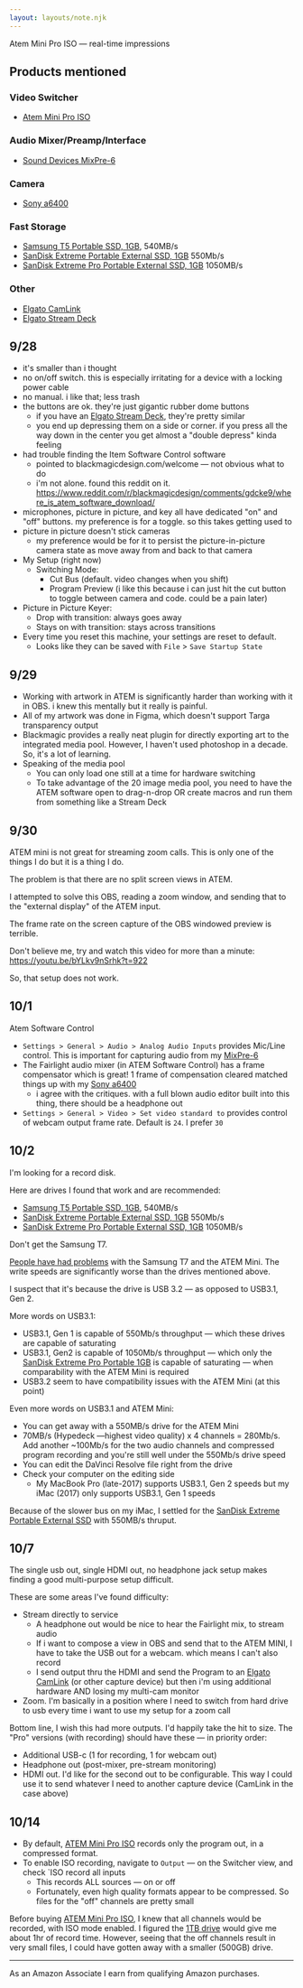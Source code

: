 ```yaml
---
layout: layouts/note.njk
---
```


Atem Mini Pro ISO — real-time impressions

## Products mentioned

### Video Switcher

- [Atem Mini Pro ISO][atem-mpi]

[atem-mpi]: https://amzn.to/2HsQHb9

### Audio Mixer/Preamp/Interface

- [Sound Devices MixPre-6][sound-devices-mp6]

[sound-devices-mp6]: https://amzn.to/2FLYcJR

### Camera

- [Sony a6400][sony-a6400]

[sony-a6400]: https://amzn.to/3jj79YI

### Fast Storage

- [Samsung T5 Portable SSD, 1GB][samsung-t5], 540MB/s
- [SanDisk Extreme Portable External SSD, 1GB][sandisk-epe] 550Mb/s
- [SanDisk Extreme Pro Portable External SSD, 1GB][sandisk-eppe] 1050MB/s

[samsung-t5]: https://amzn.to/3dMhlba
[sandisk-epe]: https://amzn.to/37qhqA7
[sandisk-eppe]: https://amzn.to/3kh3bS0

### Other

- [Elgato CamLink][elgato-cl]
- [Elgato Stream Deck][elgato-sd]

[elgato-cl]: https://amzn.to/35o8h8A
[elgato-sd]: https://amzn.to/3jk9B18

## 9/28

- it's smaller than i thought
- no on/off switch. this is especially irritating for a device with a locking power cable
- no manual. i like that; less trash
- the buttons are ok. they're just gigantic rubber dome buttons
  - if you have an [Elgato Stream Deck][elgato-sd], they're pretty similar
  - you end up depressing them on a side or corner. if you press all the way down in the center you get almost a "double depress" kinda feeling
- had trouble finding the Item Software Control software
  - pointed to blackmagicdesign.com/welcome — not obvious what to do
  - i'm not alone. found this reddit on it. https://www.reddit.com/r/blackmagicdesign/comments/gdcke9/where_is_atem_software_download/
- microphones, picture in picture, and key all have dedicated "on" and "off" buttons. my preference is for a toggle. so this takes getting used to
- picture in picture doesn't stick cameras
  - my preference would be for it to persist the picture-in-picture camera state as move away from and back to that camera
- My Setup (right now)
  - Switching Mode:
    - Cut Bus (default. video changes when you shift)
    - Program Preview (i like this because i can just hit the cut button to toggle between camera and code. could be a pain later)
- Picture in Picture Keyer:
  - Drop with transition: always goes away
  - Stays on with transition: stays across transitions
- Every time you reset this machine, your settings are reset to default.
  - Looks like they can be saved with `File` > `Save Startup State`

## 9/29

- Working with artwork in ATEM is significantly harder than working with it in OBS. i knew this mentally but it really is painful.
- All of my artwork was done in Figma, which doesn't support Targa transparency output
- Blackmagic provides a really neat plugin for directly exporting art to the integrated media pool. However, I haven't used photoshop in a decade. So, it's a lot of learning.
- Speaking of the media pool
  - You can only load one still at a time for hardware switching
  - To take advantage of the 20 image media pool, you need to have the ATEM software open to drag-n-drop OR create macros and run them from something like a Stream Deck

## 9/30

ATEM mini is not great for streaming zoom calls.
This is only one of the things I do but it is a thing I do.

The problem is that there are no split screen views in ATEM.

I attempted to solve this OBS, reading a zoom window, and sending that to the "external display" of the ATEM input.

The frame rate on the screen capture of the OBS windowed preview is terrible.

Don't believe me, try and watch this video for more than a minute: https://youtu.be/bYLkv9nSrhk?t=922

So, that setup does not work.

## 10/1

Atem Software Control

- `Settings > General > Audio > Analog Audio Inputs` provides Mic/Line control. This is important for capturing audio from my [MixPre-6][sound-devices-mp6]
- The Fairlight audio mixer (in ATEM Software Control) has a frame compensator which is great! 1 frame of compensation cleared matched things up with my [Sony a6400][sony-a6400]
  - i agree with the critiques. with a full blown audio editor built into this thing, there should be a headphone out
- `Settings > General > Video > Set video standard to` provides control of webcam output frame rate. Default is `24`. I prefer `30`

## 10/2

I'm looking for a record disk.

Here are drives I found that work and are recommended:

- [Samsung T5 Portable SSD, 1GB][samsung-t5], 540MB/s
- [SanDisk Extreme Portable External SSD, 1GB][sandisk-epe] 550Mb/s
- [SanDisk Extreme Pro Portable External SSD, 1GB][sandisk-eppe] 1050MB/s

Don't get the Samsung T7.

[People have had problems](https://www.youtube.com/watch?v=y2HEzaW7vb4) with the Samsung T7 and the ATEM Mini.
The write speeds are significantly worse than the drives mentioned above.

I suspect that it's because the drive is USB 3.2 — as opposed to USB3.1, Gen 2.

More words on USB3.1:

- USB3.1, Gen 1 is capable of 550Mb/s throughput — which these drives are capable of saturating
- USB3.1, Gen2 is capable of 1050Mb/s throughput — which only the [SanDisk Extreme Pro Portable 1GB][sandisk-eppe] is capable of saturating — when comparability with the ATEM Mini is required
- USB3.2 seem to have compatibility issues with the ATEM Mini (at this point)

Even more words on USB3.1 and ATEM Mini:

- You can get away with a 550MB/s drive for the ATEM Mini
- 70MB/s (Hypedeck —highest video quality) x 4 channels = 280Mb/s. Add another ~100Mb/s for the two audio channels and compressed program recording and you're still well under the 550Mb/s drive speed
- You can edit the DaVinci Resolve file right from the drive
- Check your computer on the editing side
  - My MacBook Pro (late-2017) supports USB3.1, Gen 2 speeds but my iMac (2017) only supports USB3.1, Gen 1 speeds

Because of the slower bus on my iMac, I settled for the [SanDisk Extreme Portable External SSD][sandisk-epe] with 550MB/s thruput.

## 10/7

The single usb out, single HDMI out, no headphone jack setup makes finding a good multi-purpose setup difficult.

These are some areas I've found difficulty:

- Stream directly to service
  - A headphone out would be nice to hear the Fairlight mix, to stream audio
  - If i want to compose a view in OBS and send that to the ATEM MINI, I have to take the USB out for a webcam. which means I can't also record
  - I send output thru the HDMI and send the Program to an [Elgato CamLink][elgato-cl] (or other capture device) but then i'm using additional hardware AND losing my multi-cam monitor
- Zoom. I'm basically in a position where I need to switch from hard drive to usb every time i want to use my setup for a zoom call

Bottom line, I wish this had more outputs.
I'd happily take the hit to size.
The "Pro" versions (with recording) should have these — in priority order:

- Additional USB-c (1 for recording, 1 for webcam out)
- Headphone out (post-mixer, pre-stream monitoring)
- HDMI out. I'd like for the second out to be configurable. This way I could use it to send whatever I need to another capture device (CamLink in the case above)

## 10/14

- By default, [ATEM Mini Pro ISO][atem-mpi] records only the program out, in a compressed format.
- To enable ISO recording, navigate to `Output` — on the Switcher view, and check `ISO record all inputs
  - This records ALL sources — on or off
  - Fortunately, even high quality formats appear to be compressed. So files for the "off" channels are pretty small

Before buying [ATEM Mini Pro ISO][atem-mpi], I knew that all channels would be recorded, with ISO mode enabled.
I figured the [1TB drive][sandisk-epe] would give me about 1hr of record time.
However, seeing that the off channels result in very small files, I could have gotten away with a smaller (500GB) drive.

---

As an Amazon Associate I earn from qualifying Amazon purchases.
